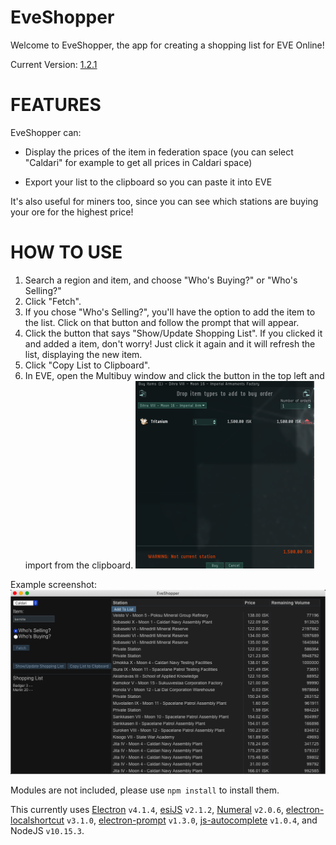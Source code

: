 # EveShopper

Welcome to EveShopper, the app for creating a shopping list for EVE Online!

Current Version: [1.2.1](https://github.com/GingkathFox/EveShopper/releases/tag/v1.2.1)

# FEATURES

EveShopper can:
- Display the prices of the item in federation space (you can select "Caldari" for example to get all prices in Caldari space)

- Export your list to the clipboard so you can paste it into EVE

It's also useful for miners too, since you can see which stations are buying your ore for the highest price!

# HOW TO USE

1. Search a region and item, and choose "Who's Buying?" or "Who's Selling?"
2. Click "Fetch".
3. If you chose "Who's Selling?", you'll have the option to add the item to the list. Click on that button and follow the prompt that will appear.
4. Click the button that says "Show/Update Shopping List". If you clicked it and added a item, don't worry! Just click it again and it will refresh the list, displaying the new item.
5. Click "Copy List to Clipboard".
6. In EVE, open the Multibuy window and click the button in the top left and import from the clipboard. ![Multibuy.png](./Images/Multibuy.png)

Example screenshot: ![Screenshot.PNG](./Images/image.png)

Modules are not included, please use `npm install` to install them.

This currently uses [Electron](https://electronjs.org) `v4.1.4`, [esiJS](https://github.com/gingkathfox/esijs) `v2.1.2`, [Numeral](http://numeraljs.com) `v2.0.6`, [electron-localshortcut](https://github.com/parro-it/electron-localshortcut) `v3.1.0`, [electron-prompt](https://github.com/p-sam/electron-prompt) `v1.3.0`, [js-autocomplete](https://github.com/Pixabay/JavaScript-autoComplete) `v1.0.4`, and NodeJS `v10.15.3`.
